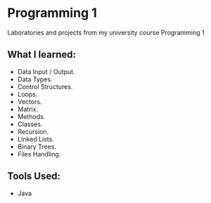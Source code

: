 # Programming 1
Laboratories and projects from my university course Programming 1

## What I learned:
- Data Input / Output.
- Data Types.
- Control Structures.
- Loops.
- Vectors.
- Matrix.
- Methods.
- Classes.
- Recursion.
- Linked Lists.
- Binary Trees.
- Files Handling.

## Tools Used:
- Java
